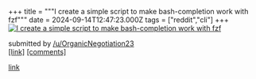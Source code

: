 +++
title = """I create a simple script to make bash-completion work with fzf"""
date = 2024-09-14T12:47:23.000Z
tags = ["reddit","cli"]
+++
[![I create a simple script to make bash-completion work with fzf](https://preview.redd.it/yhz5jveutrod1.gif?width=640&crop=smart&s=010a729275dac5cc8e9eb41ed2a99ca266430932 "I create a simple script to make bash-completion work with fzf")](https://www.reddit.com/r/commandline/comments/1fgla8t/i_create_a_simple_script_to_make_bashcompletion/)

submitted by [/u/OrganicNegotiation23](https://www.reddit.com/user/OrganicNegotiation23)  
[\[link\]](https://i.redd.it/yhz5jveutrod1.gif) [\[comments\]](https://www.reddit.com/r/commandline/comments/1fgla8t/i_create_a_simple_script_to_make_bashcompletion/)

[link](https://www.reddit.com/r/commandline/comments/1fgla8t/i_create_a_simple_script_to_make_bashcompletion/)
